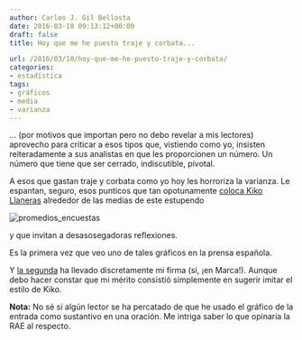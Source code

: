 ```yaml
---
author: Carlos J. Gil Bellosta
date: 2016-03-10 09:13:12+00:00
draft: false
title: Hoy que me he puesto traje y corbata...

url: /2016/03/10/hoy-que-me-he-puesto-traje-y-corbata/
categories:
- estadística
tags:
- gráficos
- media
- varianza
---
```


... (por motivos que importan pero no debo revelar a mis lectores) aprovecho para criticar a esos tipos que, vistiendo como yo, insisten reiteradamente a sus analistas en que les proporcionen un número. Un número que tiene que ser cerrado, indiscutible, pivotal.

A esos que gastan traje y corbata como yo hoy les horroriza la varianza. Le espantan, seguro, esos punticos que tan opotunamente [coloca Kiko Llaneras](http://www.elespanol.com/espana/20160204/99740151_0.html) alrededor de las medias de este estupendo

![promedios_encuestas](/wp-uploads/2016/03/promedios_encuestas.jpg)

y que invitan a desasosegadoras reflexiones.

Es la primera vez que veo uno de tales gráficos en la prensa española.

Y [la segunda](http://www.marca.com/futbol/primera-division/2016/02/19/56c7010e22601d577d8b45f5.html) ha llevado discretamente mi firma (sí, ¡en Marca!). Aunque debo hacer constar que mi mérito consistió simplemente en sugerir imitar el estilo de Kiko.

**Nota:** No sé si algún lector se ha percatado de que he usado el gráfico de la entrada como sustantivo en una oración. Me intriga saber lo que opinaría la RAE al respecto.
